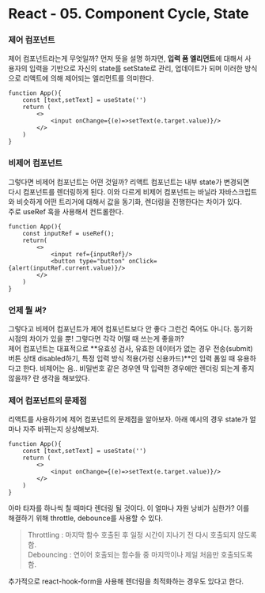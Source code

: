 # React - 05. Component Cycle, State

### 제어 컴포넌트
제어 컴포넌트라는게 무엇일까? 먼저 뜻을 설명 하자면, **입력 폼 엘리먼트**에 대해서 사용자의 입력을 기반으로 자신의 state를 setState로 관리, 업데이트가 되며 이러한 방식으로 리액트에 의해 제어되는 엘리먼트를 의미한다.
```
function App(){
    const [text,setText] = useState('')
    return (
        <>
            <input onChange={(e)=>setText(e.target.value)}/>
        </>
    )
}
```

### 비제어 컴포넌트
그렇다면 비제어 컴포넌트는 어떤 것일까? 리액트 컴포넌트는 내부 state가 변경되면 다시 컴포넌트를 렌더링하게 된다. 이와 다르게 비제어 컴포넌트는 바닐라 자바스크립트와 비슷하게 어떤 트리거에 대해서 값을 동기화, 렌더링을 진행한다는 차이가 있다.   
주로 useRef 훅을 사용해서 컨트롤한다.
```
function App(){
    const inputRef = useRef();
    return(
        <>
            <input ref={inputRef}/>
            <button type="button" onClick={alert(inputRef.current.value)}/>
        </>
    )
}
```

### 언제 뭘 써?
그렇다고 비제어 컴포넌트가 제어 컴포넌트보다 안 좋다 그런건 죽어도 아니다. 동기화 시점의 차이가 있을 뿐! 그렇다면 각각 어떨 때 쓰는게 좋을까?   
제어 컴포넌트는 대표적으로 **유효성 검사, 유효한 데이터가 없는 경우 전송(submit) 버튼 상태 disabled하기, 특정 입력 방식 적용(가령 신용카드)**인 입력 폼일 때 유용하다고 한다. 비제어는 음.. 비밀번호 같은 경우엔 딱 입력한 경우에만 렌더링 되는게 좋지 않을까? 란 생각을 해보았다.

### 제어 컴포넌트의 문제점
리액트를 사용하기에 제어 컴포넌트의 문제점을 알아보자. 아래 예시의 경우 state가 얼마나 자주 바뀌는지 상상해보자.
```
function App(){
    const [text,setText] = useState('')
    return (
        <>
            <input onChange={(e)=>setText(e.target.value)}/>
        </>
    )
}
```
아마 타자를 하나씩 칠 때마다 렌더링 될 것이다. 이 얼마나 자원 낭비가 심한가? 이를 해결하기 위해 throttle, debounce를 사용할 수 있다.
> Throttling : 마지막 함수 호출된 후 일정 시간이 지나기 전 다시 호출되지 않도록 함.   
Debouncing : 연이어 호출되는 함수들 중 마지막이나 제일 처음만 호출되도록 함.   

추가적으로 react-hook-form을 사용해 렌더링을 최적화하는 경우도 있다고 한다. 